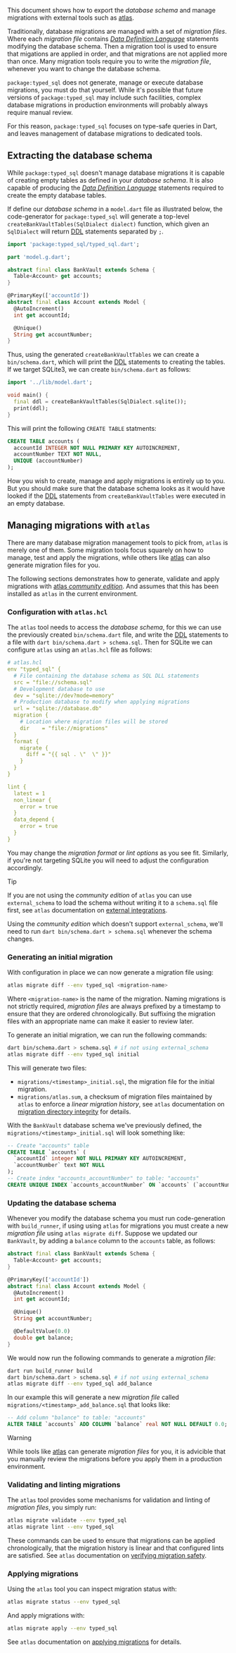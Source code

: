 This document shows how to export the _database schema_ and manage migrations
with external tools such as [atlas].

Traditionally, database migrations are managed with a set of _migration files_.
Where each _migration file_ contains [_Data Definition Language_][DDL]
statements modifying the database schema. Then a migration tool is used to
ensure that migations are applied in order, and that migrations are not applied
more than once. Many migration tools require you to write the _migration file_,
whenever you want to change the database schema.

`package:typed_sql` does not generate, manage or execute database migrations,
you must do that yourself. While it's possible that future versions of
`package:typed_sql` may include such facilities, complex database migrations in
production environments will probably always require manual review.

For this reason, `package:typed_sql` focuses on type-safe queries in Dart, and
leaves management of database migrations to dedicated tools.

## Extracting the database schema
While `package:typed_sql` doesn't manage database migrations it is capable of
creating empty tables as defined in your _database schema_. It is also capable
of producing the [_Data Definition Language_][DDL] statements required to create
the empty database tables.

If define our _database schema_ in a `model.dart` file as illustrated below,
the code-generator for `package:typed_sql` will generate a top-level
`createBankVaultTables(SqlDialect dialect)` function, which given an
`SqlDialect` will return [DDL] statements separated by `;`.

```dart migration/lib/model.dart#schema
import 'package:typed_sql/typed_sql.dart';

part 'model.g.dart';

abstract final class BankVault extends Schema {
  Table<Account> get accounts;
}

@PrimaryKey(['accountId'])
abstract final class Account extends Model {
  @AutoIncrement()
  int get accountId;

  @Unique()
  String get accountNumber;
}
```

Thus, using the generated `createBankVaultTables` we can create a
`bin/schema.dart`, which will print the [DDL] statements to creating the tables.
If we target SQLite3, we can create `bin/schema.dart` as follows:

```dart migration/bin/schema.dart#print-schema
import '../lib/model.dart';

void main() {
  final ddl = createBankVaultTables(SqlDialect.sqlite());
  print(ddl);
}
```

This will print the following `CREATE TABLE` statments:

```sql
CREATE TABLE accounts (
  accountId INTEGER NOT NULL PRIMARY KEY AUTOINCREMENT,
  accountNumber TEXT NOT NULL,
  UNIQUE (accountNumber)
);
```

How you wish to create, manage and apply migrations is entirely up to you. But
you should make sure that the database schema looks as it would have looked if
the [DDL] statements from `createBankVaultTables` were executed in an empty
database.


## Managing migrations with `atlas`
There are many database migration management tools to pick from, `atlas` is
merely one of them. Some migration tools focus squarely on how to manage, test
and apply the migrations, while others like [atlas] can also generate migration
files for you.

The following sections demonstrates how to generate, validate and apply
migrations with [atlas _community edition_][atlas-ce]. And assumes that this
has been installed as `atlas` in the current environment.

### Configuration with `atlas.hcl`
The `atlas` tool needs to access the _database schema_, for this we can use
the previously created `bin/schema.dart` file, and write the [DDL] statements
to a file with `dart bin/schema.dart > schema.sql`. Then for SQLite we can
configure `atlas` using an `atlas.hcl` file as follows:

```yaml
# atlas.hcl
env "typed_sql" {
  # File containing the database schema as SQL DLL statements
  src = "file://schema.sql"
  # Development database to use
  dev = "sqlite://dev?mode=memory"
  # Production database to modify when applying migrations
  url = "sqlite://database.db"
  migration {
    # Location where migration files will be stored
    dir    = "file://migrations"
  }
  format {
    migrate {
      diff = "{{ sql . \"  \" }}"
    }
  }
}

lint {
  latest = 1
  non_linear {
    error = true
  }
  data_depend {
    error = true
  }
}
```

You may change the _migration format_ or _lint options_ as you see fit.
Similarly, if you're not targeting SQLite you will need to adjust the
configuration accordingly.

> [!TIP]
> If you are not using the _community edition_ of `atlas` you can use
> `external_schema` to load the schema without writing it to a `schema.sql` file
> first, see `atlas` documentation on [external integrations][atlas-external].
>
> Using the _community edition_ which doesn't support `external_schema`, we'll
> need to run `dart bin/schema.dart > schema.sql` whenever the schema changes.


### Generating an initial migration
With configuration in place we can now generate a migration file using:
```sh
atlas migrate diff --env typed_sql <migration-name>
```

Where `<migration-name>` is the name of the migration. Naming migrations is not
strictly required, _migration files_ are always prefixed by a timestamp to
ensure that they are ordered chronologically. But suffixing the migration files
with an appropriate name can make it easier to review later.

To generate an initial migration, we can run the following commands:
```sh
dart bin/schema.dart > schema.sql # if not using external_schema
atlas migrate diff --env typed_sql initial
```

This will generate two files:
 * `migrations/<timestamp>_initial.sql`, the migration file for the initial
   migration.
 * `migrations/atlas.sum`, a checksum of migration files maintained by `atlas`
   to enforce a _linear migration history_, see `atlas` documentation on
   [migration directory integrity][atlas-sum] for details.

With the `BankVault` database schema we've previously defined, the
`migrations/<timestamp>_initial.sql` will look something like:

```sql
-- Create "accounts" table
CREATE TABLE `accounts` (
  `accountId` integer NOT NULL PRIMARY KEY AUTOINCREMENT,
  `accountNumber` text NOT NULL
);
-- Create index "accounts_accountNumber" to table: "accounts"
CREATE UNIQUE INDEX `accounts_accountNumber` ON `accounts` (`accountNumber`);
```

### Updating the database schema
Whenever you modify the database schema you must run code-generation with
`build_runner`, if using using `atlas` for migrations you must create a new
_migration file_ using `atlas migrate diff`. Suppose we updated our `BankVault`,
by adding a `balance` column to the `accounts` table, as follows:

```dart migration/lib/patched_model.dart#schema
abstract final class BankVault extends Schema {
  Table<Account> get accounts;
}

@PrimaryKey(['accountId'])
abstract final class Account extends Model {
  @AutoIncrement()
  int get accountId;

  @Unique()
  String get accountNumber;

  @DefaultValue(0.0)
  double get balance;
}
```

We would now run the following commands to generate a _migration file_:

```sh
dart run build_runner build
dart bin/schema.dart > schema.sql # if not using external_schema
atlas migrate diff --env typed_sql add_balance
```

In our example this will generate a new _migration file_ called
`migrations/<timestamp>_add_balance.sql` that looks like:

```sql
-- Add column "balance" to table: "accounts"
ALTER TABLE `accounts` ADD COLUMN `balance` real NOT NULL DEFAULT 0.0;
```

> [!WARNING]
> While tools like [atlas] can generate _migration files_ for you, it is
> advicible that you manually review the migrations before you apply them in
> a production environment.


### Validating and linting migrations
The `atlas` tool provides some mechanisms for validation and linting of
_migration files_, you simply run:

```sh
atlas migrate validate --env typed_sql
atlas migrate lint --env typed_sql
```

These commands can be used to ensure that migrations can be applied
chronologically, that the migration history is linear and that configured lints
are satisfied. See `atlas` documentation on
[verifying migration safety][atlas-lint].


### Applying migrations
Using the `atlas` tool you can inspect migration status with:
```sh
atlas migrate status --env typed_sql
```

And apply migrations with:
```sh
atlas migrate apply --env typed_sql
```

See `atlas` documentation on [applying migrations][atlas-apply] for details.


[atlas]: https://atlasgo.io/
[atlas-ce]: https://atlasgo.io/community-edition
[atlas-external]: https://atlasgo.io/atlas-schema/external
[atlas-sum]: https://atlasgo.io/concepts/migration-directory-integrity
[atlas-lint]: https://atlasgo.io/versioned/lint
[atlas-apply]: https://atlasgo.io/versioned/apply
[DDL]: https://en.wikipedia.org/wiki/Data_definition_language

